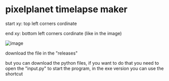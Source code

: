 # pixelplanet timelapse maker

start xy: top left corners cordinate

end xy: bottom left corners cordinate
(like in the image)

![image](https://github.com/Batyoaron/pixelplanet_timelapse_maker/assets/111697446/ca9d393f-ef71-48a3-9c77-030b3edf45d4)

download the file in the "releases"

but you can download the python files, if you want to do that you need to open the "input.py" to start the program, in the exe version you can use the shortcut 
